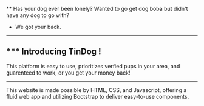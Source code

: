 

** Has your dog ever been lonely? Wanted to go get dog boba but didn't have any dog to go with?

* We got your back.
---
*** Introducing TinDog !
---

This platform is easy to use, prioritizes verfied pups in your area, and guarenteed to work, or you get your money back!

---

This website is made possible by HTML, CSS, and Javascript, offering a fluid web app and utilizing Bootstrap to deliver easy-to-use components.
